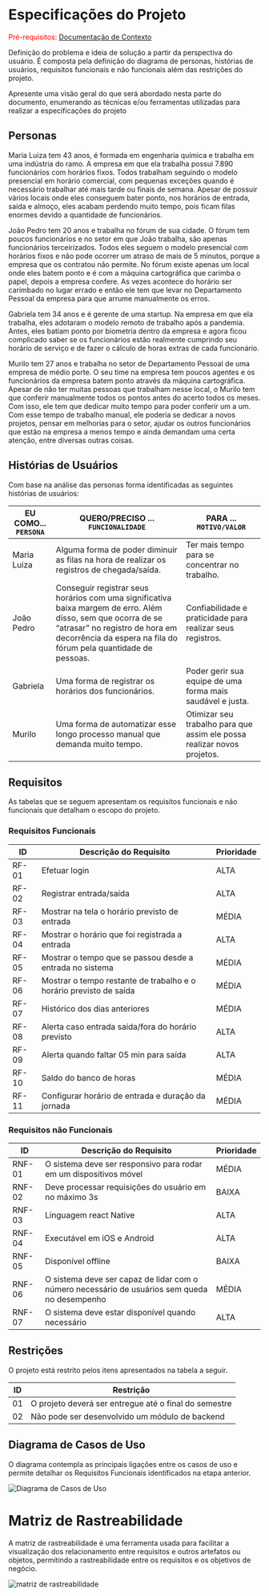 # Especificações do Projeto

<span style="color:red">Pré-requisitos: <a href="1-Documentação de Contexto.md"> Documentação de Contexto</a></span>

Definição do problema e ideia de solução a partir da perspectiva do usuário. É composta pela definição do  diagrama de personas, histórias de usuários, requisitos funcionais e não funcionais além das restrições do projeto.

Apresente uma visão geral do que será abordado nesta parte do documento, enumerando as técnicas e/ou ferramentas utilizadas para realizar a especificações do projeto

## Personas

Maria Luiza tem 43 anos, é formada em engenharia química e trabalha em uma indústria do ramo. A empresa em que ela trabalha possui 7.890 funcionários com horários fixos. Todos trabalham seguindo o modelo presencial em horário comercial, com pequenas exceções quando é necessário trabalhar até mais tarde ou finais de semana. Apesar de possuir vários locais onde eles conseguem bater ponto, nos horários de entrada, saída e almoço, eles acabam perdendo muito tempo, pois ficam filas enormes devido a quantidade de funcionários. 

João Pedro tem 20 anos e trabalha no fórum de sua cidade. O fórum tem poucos funcionários e no setor em que João trabalha, são apenas funcionários terceirizados. Todos eles seguem o modelo presencial com horários fixos e não pode ocorrer um atraso de mais de 5 minutos, porque a empresa que os contratou não permite. No fórum existe apenas um local onde eles batem ponto e é com a máquina cartográfica que carimba o papel, depois a empresa confere. As vezes acontece do horário ser carimbado no lugar errado e então ele tem que levar no Departamento Pessoal da empresa para que arrume manualmente os erros. 

Gabriela tem 34 anos e é gerente de uma startup. Na empresa em que ela trabalha, eles adotaram o modelo remoto de trabalho após a pandemia. Antes, eles batiam ponto por biometria dentro da empresa e agora ficou complicado saber se os funcionários estão realmente cumprindo seu horário de serviço e de fazer o cálculo de horas extras de cada funcionário. 

Murilo tem 27 anos e trabalha no setor de Departamento Pessoal de uma empresa de médio porte. O seu time na empresa tem poucos agentes e os funcionários da empresa batem ponto através da máquina cartográfica. Apesar de não ter muitas pessoas que trabalham nesse local, o Murilo tem que conferir manualmente todos os pontos antes do acerto todos os meses. Com isso, ele tem que dedicar muito tempo para poder conferir um a um. Com esse tempo de trabalho manual, ele poderia se dedicar a novos projetos, pensar em melhorias para o setor, ajudar os outros funcionários que estão na empresa a menos tempo e ainda demandam uma certa atenção, entre diversas outras coisas. 

## Histórias de Usuários

Com base na análise das personas forma identificadas as seguintes histórias de usuários:

|EU COMO... `PERSONA`| QUERO/PRECISO ... `FUNCIONALIDADE` |PARA ... `MOTIVO/VALOR`                 |
|--------------------|------------------------------------|----------------------------------------|
| Maria Luiza | Alguma forma de poder diminuir as filas na hora de realizar os registros de chegada/saída. | Ter mais tempo para se concentrar no trabalho.  |
| João Pedro  | Conseguir registrar seus horários com uma significativa baixa margem de erro. Além disso, sem que ocorra de se “atrasar” no registro de hora em decorrência da espera na fila do fórum pela quantidade de pessoas.  | Confiabilidade e praticidade para realizar seus registros. |
| Gabriela | Uma forma de registrar os horários dos funcionários. | Poder gerir sua equipe de uma forma mais saudável e justa. |
| Murilo  | Uma forma de automatizar esse longo processo manual que demanda muito tempo. | Otimizar seu trabalho para que assim ele possa realizar novos projetos. |


## Requisitos

As tabelas que se seguem apresentam os requisitos funcionais e não funcionais que detalham o escopo do projeto.

### Requisitos Funcionais

|ID   | Descrição do Requisito  | Prioridade |
|-----|-----------------------------------------|----|
|RF-01| Efetuar login | ALTA |
|RF-02| Registrar entrada/saída | ALTA |
|RF-03| Mostrar na tela o horário previsto de entrada | MÉDIA |
|RF-04| Mostrar o horário que foi registrada a entrada | ALTA |
|RF-05| Mostrar o tempo que se passou desde a entrada no sistema | MÉDIA |
|RF-06| Mostrar o tempo restante de trabalho e o horário previsto de saída | MÉDIA |
|RF-07| Histórico dos dias anteriores | MÉDIA |
|RF-08| Alerta caso entrada saída/fora do horário previsto | ALTA |
|RF-09| Alerta quando faltar 05 min para saída | ALTA |
|RF-10| Saldo do banco de horas | MÉDIA |
|RF-11| Configurar horário de entrada e duração da jornada | MÉDIA |


### Requisitos não Funcionais

|ID    | Descrição do Requisito  |Prioridade |
|------|-------------------------|----|
|RNF-01| O sistema deve ser responsivo para rodar em um dispositivos móvel | MÉDIA | 
|RNF-02| Deve processar requisições do usuário em no máximo 3s |  BAIXA | 
|RNF-03| Linguagem react Native |  ALTA | 
|RNF-04| Executável em iOS e Android |  ALTA | 
|RNF-05| Disponível offline | BAIXA |
|RNF-06| O sistema deve ser capaz de lidar com o número necessário de usuários sem queda no desempenho | MÉDIA |
|RNF-07| O sistema deve estar disponível quando necessário | ALTA |


## Restrições

O projeto está restrito pelos itens apresentados na tabela a seguir.

|ID| Restrição                                             |
|--|-------------------------------------------------------|
|01| O projeto deverá ser entregue até o final do semestre |
|02| Não pode ser desenvolvido um módulo de backend        |

## Diagrama de Casos de Uso

O diagrama contempla as principais ligações entre os casos de uso e permite detalhar os Requisitos Funcionais identificados na etapa anterior.

![Diagrama de Casos de Uso](https://github.com/ICEI-PUC-Minas-PMV-ADS/pmv-ads-2023-1-e3-proj-int-t2-grupo4/blob/main/docs/img/casos_de_uso.png)


# Matriz de Rastreabilidade

A matriz de rastreabilidade é uma ferramenta usada para facilitar a visualização dos relacionamento entre requisitos e outros artefatos ou objetos, permitindo a rastreabilidade entre os requisitos e os objetivos de negócio. 

![matriz de rastreabilidade](img/Matriz-de-Rastreabilidade.png)
